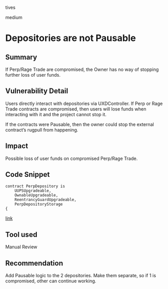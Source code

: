 tives

medium

# Depositories are not Pausable

## Summary
If Perp/Rage Trade are compromised, the Owner has no way of stopping further loss of user funds.

## Vulnerability Detail

Users directly interact with depositories via UXDController. If Perp or Rage Trade contracts are compromised, then users will lose funds when interacting with it and the project cannot stop it.

If the contracts were Pausable, then the owner could stop the external contract’s rugpull from happening.

## Impact
Possible loss of user funds on compromised Perp/Rage Trade.

## Code Snippet
```solidity
contract PerpDepository is
    UUPSUpgradeable,
    OwnableUpgradeable,
    ReentrancyGuardUpgradeable,
    PerpDepositoryStorage
{
```
[link](https://github.com/sherlock-audit/2023-01-uxd/blob/main/contracts/integrations/perp/PerpDepository.sol/#L25)

## Tool used
Manual Review

## Recommendation
Add Pausable logic to the 2 depositories. Make them separate, so if 1 is compromised, other can continue working.